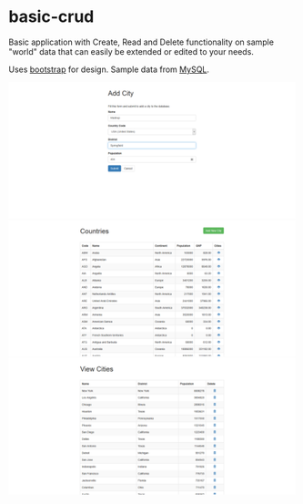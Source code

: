 # basic-crud

Basic application with Create, Read and Delete functionality on sample "world" data that can easily be extended or edited to your needs.

Uses [bootstrap](https://getbootstrap.com/) for design. Sample data from [MySQL](https://dev.mysql.com/doc/index-other.html).

![Add page](./imgs/add.png) 
![Index page](./imgs/index.png) 
![View page](./imgs/view.png)